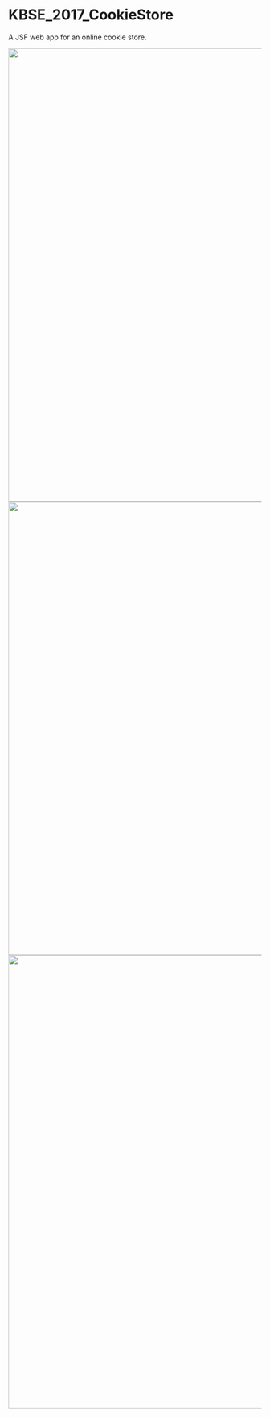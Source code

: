 # KBSE_2017_CookieStore
A JSF web app for an online cookie store.

<p>
  <img src="https://github.com/LukasVoeller/KBSE_2017_CookieStore/blob/master/images/KBSE_2017_Startscreen.JPG" width="900"/>
  <img src="https://github.com/LukasVoeller/KBSE_2017_CookieStore/blob/master/images/KBSE_2017_Angebot.JPG" width="900"/>
  <img src="https://github.com/LukasVoeller/KBSE_2017_CookieStore/blob/master/images/KBSE_2017_Bestellung.JPG" width="900"/>
</p>
